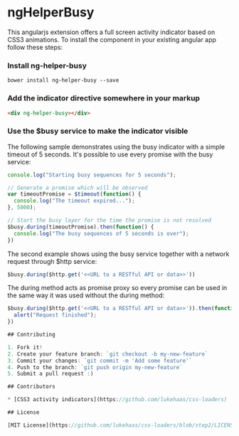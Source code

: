 # ngHelperBusy

This angularjs extension offers a full screen activity indicator based on CSS3 animations. To install the component in your existing angular app follow these steps:

### Install ng-helper-busy 
```
bower install ng-helper-busy --save
```

### Add the indicator directive somewhere in your markup
```html
<div ng-helper-busy></div>
```

### Use the $busy service to make the indicator visible

The following sample demonstrates using the busy indicator with a simple timeout of 5 seconds. It's possible to use every promise with the busy service:
```javascript
console.log("Starting busy sequences for 5 seconds");

// Generate a promise which will be observed
var timeoutPromise = $timeout(function() {
  console.log("The timeout expired...");
}, 5000);

// Start the busy layer for the time the promise is not resolved
$busy.during(timeoutPromise).then(function() {
  console.log("The busy sequences of 5 seconds is over");
})
```

The second example shows using the busy service together with a network request through $http service:
```javascript
$busy.during($http.get('<<URL to a RESTful API or data>>'))
```

The during method acts as promise proxy so every promise can be used in the same way it was used without the during method:
```javascript
$busy.during($http.get('<<URL to a RESTful API or data>>')).then(function(data) {
  alert("Request finished");
})

## Contributing

1. Fork it!
2. Create your feature branch: `git checkout -b my-new-feature`
3. Commit your changes: `git commit -m 'Add some feature'`
4. Push to the branch: `git push origin my-new-feature`
5. Submit a pull request :)

## Contributors

* [CSS3 activity indicators](https://github.com/lukehaas/css-loaders)

## License

[MIT License](https://github.com/lukehaas/css-loaders/blob/step2/LICENSE)
